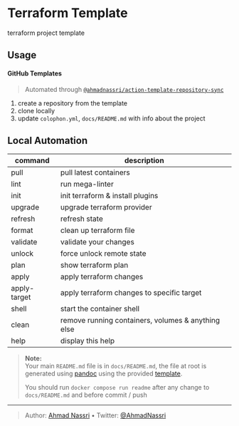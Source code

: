 # Terraform Template

terraform project template

## Usage

#### GitHub Templates

> Automated through [`@ahmadnassri/action-template-repository-sync`][]

1.  create a repository from the template
2.  clone locally
3.  update `colophon.yml`, `docs/README.md` with info about the project

## Local Automation

| command      | description                                        |
|--------------|----------------------------------------------------|
| pull         | pull latest containers                             |
| lint         | run mega-linter                                    |
| init         | init terraform & install plugins                   |
| upgrade      | upgrade terraform provider                         |
| refresh      | refresh state                                      |
| format       | clean up terraform file                            |
| validate     | validate your changes                              |
| unlock       | force unlock remote state                          |
| plan         | show terraform plan                                |
| apply        | apply terraform changes                            |
| apply-target | apply terraform changes to specific target         |
| shell        | start the container shell                          |
| clean        | remove running containers, volumes & anything else |
| help         | display this help                                  |

> **Note:**  
> Your main `README.md` file is in `docs/README.md`, the file at root is generated using [pandoc][] using the provided [template][].
>
> You should run `docker compose run readme` after any change to `docs/README.md` and before commit / push

  [`@ahmadnassri/action-template-repository-sync`]: https://github.com/ahmadnassri/action-template-repository-sync
  [pandoc]: https://pandoc.org/
  [template]: ./docs/README.template

----
> Author: [Ahmad Nassri](https://www.ahmadnassri.com/) &bull;
> Twitter: [@AhmadNassri](https://twitter.com/AhmadNassri)
